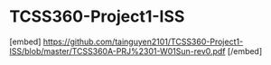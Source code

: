 # TCSS360-Project1-ISS
[embed] https://github.com/tainguyen2101/TCSS360-Project1-ISS/blob/master/TCSS360A-PRJ%2301-W01Sun-rev0.pdf [/embed]

